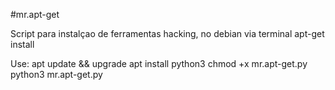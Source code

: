 #mr.apt-get

Script para instalçao de ferramentas hacking, no debian via terminal apt-get install

Use:
apt update && upgrade
apt install python3
chmod +x mr.apt-get.py
python3 mr.apt-get.py

